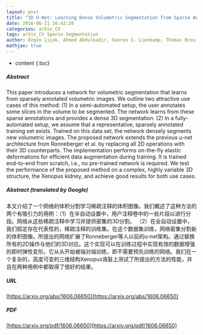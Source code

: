 ```yaml
---
layout: post
title: "3D U-Net: Learning Dense Volumetric Segmentation from Sparse Annotation"
date: 2016-06-21 16:42:20
categories: arXiv_CV
tags: arXiv_CV Sparse Segmentation
author: Özgün Çiçek, Ahmed Abdulkadir, Soeren S. Lienkamp, Thomas Brox, Olaf Ronneberger
mathjax: true
---
```


* content
{:toc}

##### Abstract
This paper introduces a network for volumetric segmentation that learns from sparsely annotated volumetric images. We outline two attractive use cases of this method: (1) In a semi-automated setup, the user annotates some slices in the volume to be segmented. The network learns from these sparse annotations and provides a dense 3D segmentation. (2) In a fully-automated setup, we assume that a representative, sparsely annotated training set exists. Trained on this data set, the network densely segments new volumetric images. The proposed network extends the previous u-net architecture from Ronneberger et al. by replacing all 2D operations with their 3D counterparts. The implementation performs on-the-fly elastic deformations for efficient data augmentation during training. It is trained end-to-end from scratch, i.e., no pre-trained network is required. We test the performance of the proposed method on a complex, highly variable 3D structure, the Xenopus kidney, and achieve good results for both use cases.

##### Abstract (translated by Google)
本文介绍了一个网络的体积分割学习稀疏注释的体积图像。我们概述了这种方法的两个有吸引力的用例：（1）在半自动设置中，用户注释卷中的一些片段以进行分段。网络从这些稀疏注释中学习并提供密集的3D分割。 （2）在全自动设置中，我们假定存在代表性的，稀疏注释的训练集。在这个数据集训练，网络密集分割新的体积图像。所提出的网络扩展了Ronneberger等人以前的u-net架构。通过替换所有的2D操作与他们的3D对应。这个实现可以在训练过程中实现有效的数据增强的即时弹性变形。它从头开始被端对端训练，即不需要预先训练的网络。我们在一个复杂的，高度可变的三维结构Xenopus肾脏上测试了所提出的方法的性能，并且在两种用例中都取得了很好的结果。

##### URL
[https://arxiv.org/abs/1606.06650](https://arxiv.org/abs/1606.06650)

##### PDF
[https://arxiv.org/pdf/1606.06650](https://arxiv.org/pdf/1606.06650)

